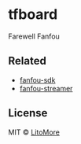 # tfboard

Farewell Fanfou

## Related

- [fanfou-sdk](https://github.com/LitoMore/fanfou-sdk-node)
- [fanfou-streamer](https://github.com/LitoMore/fanfou-streamer)

## License

MIT © [LitoMore](https://github.com/LitoMore)
